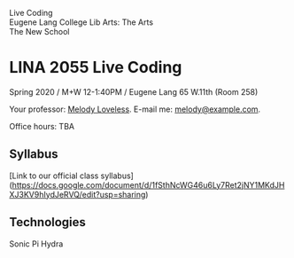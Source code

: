 Live Coding<br>
Eugene Lang College Lib Arts: The Arts <br>
The New School

# LINA 2055 Live Coding

Spring 2020 / M+W 12-1:40PM / Eugene Lang 65 W.11th (Room 258)

Your professor: [Melody Loveless](http://www.melodyloveless.com/). E-mail me: [melody@example.com](mailto:melody@example.com).

Office hours: TBA

## Syllabus
[Link to our official class syllabus] (https://docs.google.com/document/d/1fSthNcWG46u6Ly7Ret2jNY1MKdJHXJ3KV9hIydJeRVQ/edit?usp=sharing)

## Technologies
Sonic Pi
Hydra
